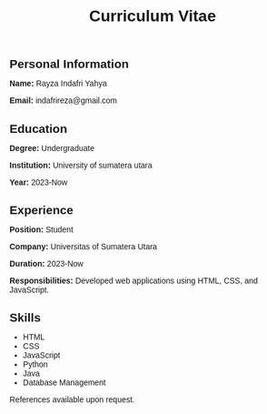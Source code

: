 <!DOCTYPE html>
<html lang="en">
<head>
    <meta charset="UTF-8">
    <meta name="viewport" content="width=device-width, initial-scale=1.0">
    <title>Curriculum Vitae</title>
    <style>
        body {
            font-family: Arial, sans-serif;
            margin: 0;
            padding: 20px;
        }
        .container {
            max-width: 800px;
            margin: auto;
        }
        h1, h2, h3 {
            margin-bottom: 10px;
        }
        p {
            margin-bottom: 5px;
        }
    </style>
</head>
<body>
    <div class="container">
        <header>
            <h1>Curriculum Vitae</h1>
        </header>
        <section>
            <h2>Personal Information</h2>
            <p><strong>Name:</strong> Rayza Indafri Yahya</p>
            <p><strong>Email:</strong> indafrireza@gmail.com</p>
        </section>
        <section>
            <h2>Education</h2>
            <p><strong>Degree:</strong> Undergraduate</p>
            <p><strong>Institution:</strong> University of sumatera utara</p>
            <p><strong>Year:</strong> 2023-Now</p>
        </section>
        <section>
            <h2>Experience</h2>
            <p><strong>Position:</strong> Student</p>
            <p><strong>Company:</strong> Universitas of Sumatera Utara</p>
            <p><strong>Duration:</strong> 2023-Now</p>
            <p><strong>Responsibilities:</strong> Developed web applications using HTML, CSS, and JavaScript.</p>
        </section>
        <section>
            <h2>Skills</h2>
            <ul>
                <li>HTML</li>
                <li>CSS</li>
                <li>JavaScript</li>
                <li>Python</li>
                <li>Java</li>
                <li>Database Management</li>
            </ul>
        </section>
        <footer>
            <p>References available upon request.</p>
        </footer>
    </div>
</body>
</html>
